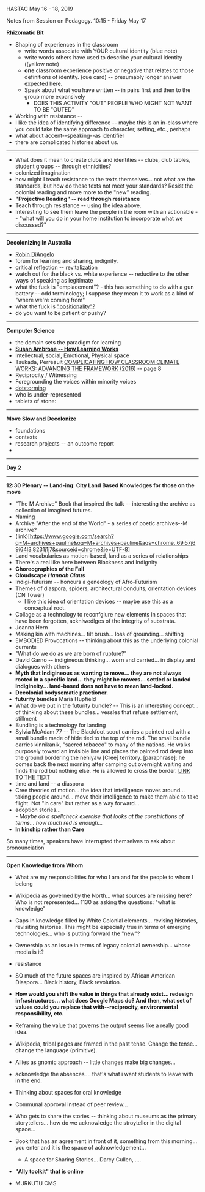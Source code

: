 
HASTAC
May 16 - 18, 2019

Notes from Session on Pedagogy. 
10:15 - Friday May 17

**Rhizomatic Bit**

- Shaping of experiences in the classroom
	- write words associate with YOUR cultural identity (blue note)
	- write words others have used to describe your cultural identity ((yellow note)
	- **one** classroom experience positive or negative that relates to those definitions of identity. (cue card) -- presumably longer answer expected here. 
	- Speak about what you have written -- in pairs first and then to the group more expansively
		- DOES THIS ACTIVITY "OUT" PEOPLE WHO MIGHT NOT WANT TO BE "OUTED"
- Working with resistance -- 
- I like the idea of identifying difference -- maybe this is an in-class where you could take the same approach to character, setting, etc., perhaps 
- what about accent--speaking--as identifier 
- there are complicated histories about us. 

---

- What does it mean to create clubs and identities -- clubs, club tables, student groups -- through ethnicities?
- colonized imagination
- how might I teach resistance to the texts themselves... not what are the standards, but how do these texts not meet your standards? Resist the colonial reading and move more to the "new" reading. 
- **"Projective Reading" -- read through resistance**
- Teach through resistance -- using the idea above. 
- Interesting to see them leave the people in the room with an actionable -- "what will you do in your home institution to incorporate what we discussed?"

--- 

**Decolonizing In Australia**

- [Robin DiAngelo](https://en.wikipedia.org/wiki/White_privilege#White_fragility) 
- forum for learning and sharing, indignity. 
- critical reflection -- revitalization
- watch out for the black vs. white experience -- reductive to the other ways of speaking as legitimate
- what the fuck is "emplacement"? - this has something to do with a gun battery -- odd terminology; I suppose they mean it to work as a kind of "where we're coming from"
- what the fuck is ["positionality"?](https://en.wikipedia.org/wiki/Standpoint_theory)
- do you want to be patient or pushy?

---

**Computer Science**

- the domain sets the paradigm for learning
- [**Susan Ambrose -- How Learning Works**](https://firstliteracy.org/wp-content/uploads/2015/07/How-Learning-Works.pdf)
- Intellectual, social, Emotional, Physical space
- Tsukada, Perreault [COMPLICATING HOW CLASSROOM CLIMATE WORKS: ADVANCING THE FRAMEWORK (2016)](https://www.kpu.ca/sites/default/files/Transformative%20Dialogues/TD.9.2.2_Tsukada%26Perreault_Advancing_the_Framework.pdf) -- page 8
- Reciprocity / Witnessing
- Foregrounding the voices within minority voices
- [dotstorming](https://dotstorming.com/)
- who is under-represented
- tablets of stone:

---

**Move Slow and Decolonize**

- foundations
- contexts
- research projects -- an outcome report
-

---

**Day 2**

--- 

**12:30 Plenary -- Land-ing: City Land Based Knowledges for those on the move**

- "The M Archive" Book that inspired the talk -- interesting the archive as collection of imagined futures. 
- Naming
- Archive "After the end of the World" - a series of poetic archives--M archive? 
- (link)[https://www.google.com/search?q=M+archives+pauline&oq=M+archives+pauline&aqs=chrome..69i57j69i64l3.8231j1j7&sourceid=chrome&ie=UTF-8]
- Land vocabularies as motion-based, land as a series of relationships
- There's a real like here between Blackness and Indignity 
- **Choreographies of the Fall**
- **Cloudscape *Hannah Claus***
- Indigi-futurism -- honours a geneology of Afro-Futurism
- Themes of diaspora, spiders, architectural conduits, orientation devices (CN Tower)
	- I like this idea of orientation devices	-- maybe use this as a conceptual root. 
- Collage as a technology to reconfgiure new elements in spaces that have been forgotten, acknlwedlges of the integrity of substrata. 
- Joanna Hern
- Making kin with machines... tilt brush... loss of grounding... shifting
- EMBODIED Provocations -- thinking about this as the underlying colonial currents
- "What do we do as we are born of rupture?"
- David Garno -- indigineous thinking... worn and carried... in display and dialogues with others 
- **Myth that Indigineous as wanting to move... they are not always rooted in a specific land... they might be movers... settled or landed Indigineity... land-based does not have to mean land-locked.**
- **Decolonial bodysematic practioner.**
- **futurity bundles** Maria Hupfield
- What do we put in the futurity bundle? -- This is an interesting concept... of thinking about these bundles... vessles that refuse settlement, stillment
- Bundling is a technology for landing
- Sylvia McAdam 77 -- The Blackfoot scout carries a painted rod with a small bundle made of hide tied to the top of the rod. The small bundle carries kinnikanik, "sacred tobacco" to many of the nations. He walks purposely toward an invisible line and places the painted rod deep into the ground bordering the nehiyaw [Cree] territory. [paraphrase]: he comes back the next morning after camping out overnight waiting and finds the rod but nothing else. He is allowed to cross the border. [LINK TO THE TEXT](https://books.google.ca/books?id=EPyFDwAAQBAJ&pg=PA77&lpg=PA77&dq=he+Blackfoot+scout+carries+a+painted+rod+with+a+small+bundle+made+of+hide+tied+to+the+top+of+the+rod.+The+small+bundle+carries+kinnikanik,+%22sacred+tobacco%22+to+many+of+the+nations.+He+walks+purposely+toward+an+invisible+line+and+places+the+painted+rod+deep+into+the+ground+bordering+the+nehiyaw+%5BCree%5D+territory.&source=bl&ots=T9kDs3SG6c&sig=ACfU3U22iVRpvL4eOAJukfgwKfQIJiUwSA&hl=en&sa=X&ved=2ahUKEwjrxp2qgKbiAhWIrlQKHYMCBeoQ6AEwAHoECAEQAQ#v=onepage&q=he%20Blackfoot%20scout%20carries%20a%20painted%20rod%20with%20a%20small%20bundle%20made%20of%20hide%20tied%20to%20the%20top%20of%20the%20rod.%20The%20small%20bundle%20carries%20kinnikanik%2C%20%22sacred%20tobacco%22%20to%20many%20of%20the%20nations.%20He%20walks%20purposely%20toward%20an%20invisible%20line%20and%20places%20the%20painted%20rod%20deep%20into%20the%20ground%20bordering%20the%20nehiyaw%20%5BCree%5D%20territory.&f=false)
- time and land -- a diaspora
- Cree theories of motion...  the idea that intelligence moves around... taking people around... move their intelligence to make them able to take flight. Not "in care" but rather as a way forward...
- adoption stories... \
	*- Maybe do a spellcheck exercise that looks at the constrictions of terms... how much red is enough...*
- **In kinship rather than Care**

So many times, speakers have interrupted themselves to ask about pronounciation

---

**Open Knowledge from Whom**  

- What are my responsibilities for who I am and for the people to whom I belong
- Wikipedia as governed by the North... what sources are missing here? Who is not represented... 1130 as asking the questions: "what is knowledge"
- Gaps in knowledge filled by White Colonial elements... revising histories, revisiting histories. This might be especially true in terms of emerging technologies... who is putting forward the "new"?
- Ownership as an issue in terms of legacy colonial ownership... whose media is it? 
- resistance
- SO much of the future spaces are inspired by African American Diaspora... Black history, Black revolution.

- **How would you shift the value in things that already exist... redesign infrastructures... what does Google Maps do? And then, what set of values could you replace that with--reciprocity, environmental responsibility, etc.**

- Reframing the value that governs the output seems like a really good idea. 

- Wikipedia, tribal pages are framed in the past tense. Change the tense... change the language (primitive). 
- Allies as gnomic approach -- little changes make big changes... 

- acknowledge the absences.... that's what i want students to leave with in the end. 
- Thinking about spaces for oral knowledge
- Communal approval instead of peer review...
- Who gets to share the stories -- thinking about museums as the primary storytellers... how do we acknowledge the stroytellor in the digital space...
- Book that has an agreement in front of it, something from this morning... you enter and it is the space of acknowledgement... 
	- A space for Sharing Stories... Darcy Cullen, .... 
- **"Ally toolkit" that is online**
- MURKUTU CMS




